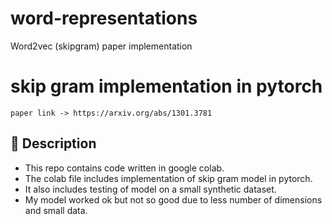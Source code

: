 # word-representations
Word2vec (skipgram) paper implementation 

# skip gram implementation in pytorch

    paper link -> https://arxiv.org/abs/1301.3781

  ## 📄 Description

  * This repo contains code written in google colab.
  * The colab file includes implementation of skip gram model in
    pytorch.
  * It also includes testing of model on a small synthetic dataset.
  * My model worked ok but not so good due to less number of  dimensions
    and small data.
